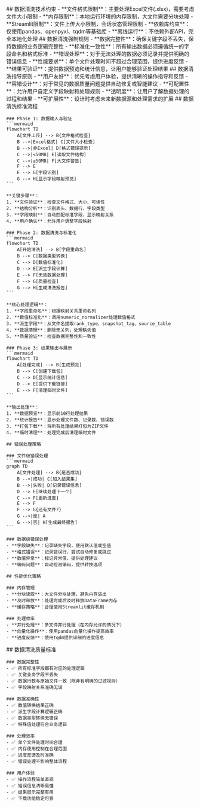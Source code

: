 <execution>
  <constraint>
    ## 数据清洗技术约束
    - **文件格式限制**：主要处理Excel文件(.xlsx)，需要考虑文件大小限制
    - **内存限制**：本地运行环境的内存限制，大文件需要分块处理
    - **Streamlit限制**：文件上传大小限制，会话状态管理限制
    - **依赖库约束**：仅使用pandas、openpyxl、tqdm等基础库
    - **离线运行**：不依赖外部API，完全本地化处理
  </constraint>

  <rule>
    ## 数据清洗强制规则
    - **数据完整性**：确保关键字段不丢失，保持数据的业务逻辑完整性
    - **标准化一致性**：所有输出数据必须遵循统一的字段命名和格式标准
    - **错误处理**：对于无法处理的数据必须记录并提供明确的错误信息
    - **性能要求**：单个文件处理时间不超过合理范围，提供进度反馈
    - **结果可验证**：提供数据预览和统计信息，让用户能够验证处理结果
  </rule>

  <guideline>
    ## 数据清洗指导原则
    - **用户友好**：优先考虑用户体验，提供清晰的操作指导和反馈
    - **容错设计**：对于常见的数据质量问题提供自动修复或智能建议
    - **可配置性**：允许用户自定义字段映射和处理规则
    - **透明度**：让用户了解数据处理的过程和结果
    - **可扩展性**：设计时考虑未来新数据源和处理需求的扩展
  </guideline>

  <process>
    ## 数据清洗标准流程
    
    ### Phase 1: 数据输入与验证
    ```mermaid
    flowchart TD
        A[文件上传] --> B{文件格式检查}
        B -->|Excel格式| C[文件大小检查]
        B -->|非Excel| D[格式错误提示]
        C -->|<50MB| E[读取文件结构]
        C -->|≥50MB| F[大文件警告]
        F --> E
        E --> G[字段识别]
        G --> H[显示字段映射预览]
    ```
    
    **关键步骤**：
    1. **文件验证**：检查文件格式、大小、可读性
    2. **结构分析**：识别表头、数据行、字段类型
    3. **字段映射**：自动匹配标准字段，显示映射关系
    4. **用户确认**：允许用户调整字段映射
    
    ### Phase 2: 数据清洗与标准化
    ```mermaid
    flowchart TD
        A[开始清洗] --> B[字段重命名]
        B --> C[数据类型转换]
        C --> D[数值标准化]
        D --> E[派生字段计算]
        E --> F[无效数据处理]
        F --> G[质量检查]
        G --> H[生成清洗报告]
    ```
    
    **核心处理逻辑**：
    1. **字段重命名**：根据映射关系重命名列
    2. **数值标准化**：调用numeric_normalizer处理数值格式
    3. **派生字段**：从文件名提取rank_type、snapshot_tag、source_table
    4. **数据清理**：删除无关列，处理缺失值
    5. **质量验证**：检查数据完整性和一致性
    
    ### Phase 3: 结果输出与展示
    ```mermaid
    flowchart TD
        A[处理完成] --> B[生成预览]
        B --> C[创建下载包]
        C --> D[显示统计信息]
        D --> E[提供下载链接]
        E --> F[清理临时文件]
    ```
    
    **输出处理**：
    1. **数据预览**：显示前10行处理结果
    2. **统计报告**：显示处理文件数、记录数、错误数
    3. **打包下载**：将所有处理结果打包为ZIP文件
    4. **临时清理**：处理完成后清理临时文件
    
    ## 错误处理策略
    
    ### 文件级错误处理
    ```mermaid
    graph TD
        A[文件处理] --> B{是否成功}
        B -->|成功| C[加入结果集]
        B -->|失败| D[记录错误信息]
        D --> E[继续处理下一个]
        C --> F[更新进度]
        E --> F
        F --> G{还有文件?}
        G -->|是| A
        G -->|否| H[生成最终报告]
    ```
    
    ### 数据级错误处理
    - **字段缺失**：记录缺失字段，使用默认值或空值
    - **格式错误**：记录错误行，尝试自动修复或跳过
    - **数值异常**：标记异常值，提供处理建议
    - **编码问题**：自动检测编码，提供转换选项
    
    ## 性能优化策略
    
    ### 内存管理
    - **分块读取**：大文件分块处理，避免内存溢出
    - **及时释放**：处理完成后及时释放DataFrame内存
    - **缓存策略**：合理使用Streamlit缓存机制
    
    ### 处理效率
    - **并行处理**：多文件并行处理（在内存允许的情况下）
    - **向量化操作**：使用pandas向量化操作提高效率
    - **进度反馈**：使用tqdm提供详细的进度信息
  </process>

  <criteria>
    ## 数据清洗质量标准
    
    ### 数据完整性
    - ✅ 所有标准字段都有对应的处理逻辑
    - ✅ 关键业务字段不丢失
    - ✅ 数据行数与原始文件一致（除非有明确的过滤规则）
    - ✅ 字段映射关系准确无误
    
    ### 数据准确性
    - ✅ 数值转换结果正确
    - ✅ 派生字段计算逻辑正确
    - ✅ 数据类型转换无错误
    - ✅ 特殊值处理符合业务逻辑
    
    ### 处理效率
    - ✅ 单个文件处理时间合理
    - ✅ 内存使用控制在合理范围
    - ✅ 进度反馈及时准确
    - ✅ 错误处理不影响整体流程
    
    ### 用户体验
    - ✅ 操作流程简单直观
    - ✅ 错误信息清晰易懂
    - ✅ 结果展示完整有用
    - ✅ 下载功能稳定可靠
  </criteria>
</execution>
